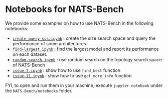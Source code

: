 # Notebooks for NATS-Bench

We provide some examples on how to use NATS-Bench in the following notebooks:

- [`create-query-sss.ipynb`](create-query-sss.ipynb) : create the size search space and query the performance of some architectures.
- [`find-largest.ipynb`](find-largest.ipynb) : find the largest model and report its performance on each dataset.
- [`random-search.ipynb`](random-search.ipynb) : use random search on the topology search space of NATS-Bench
- [`issue-7.ipynb`](issue-7.ipynb) : show how to use `find_best` function
- [`issue-11.ipynb`](issue-11.ipynb) : show how to use `get_more_info` function

FYI, to open and run them in your machine, execute `jupyter notebook` under the `NATS-Bench/notebooks` folder.
